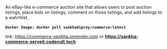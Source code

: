 An eBay-like e-commerce auction site that allows users to post auction listings, place bids on listings, comment on those listings, and add listings to a watchlist.<br/><br/>
**`Docker Image: docker pull sankhadiproy/commerce:latest`**

link: https://commerce-sankha.onrender.com or **https://sankha-commerce-serveit.codecult.tech**
